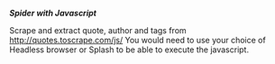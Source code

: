 ***Spider with Javascript***

Scrape and extract quote, author and tags from http://quotes.toscrape.com/js/ You would need to use your choice of Headless browser or Splash to be able to execute the javascript.
